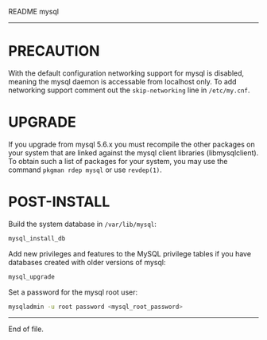 README mysql

---


PRECAUTION
==========

With the default configuration networking support for mysql is disabled,
meaning the mysql daemon is accessable from localhost only.  To add networking
support comment out the `skip-networking` line in `/etc/my.cnf`.


UPGRADE
=======

If you upgrade from mysql 5.6.x you must recompile the other packages on your
system that are linked against the mysql client libraries (libmysqlclient).
To obtain such a list of packages for your system, you may use the command
`pkgman rdep mysql` or use `revdep(1)`.


POST-INSTALL
============

Build the system database in `/var/lib/mysql`:

```sh
mysql_install_db
```

Add new privileges and features to the MySQL privilege tables if you have
databases created with older versions of mysql:

```sh
mysql_upgrade
```

Set a password for the mysql root user:

```sh
mysqladmin -u root password <mysql_root_password>
```


---

End of file.
